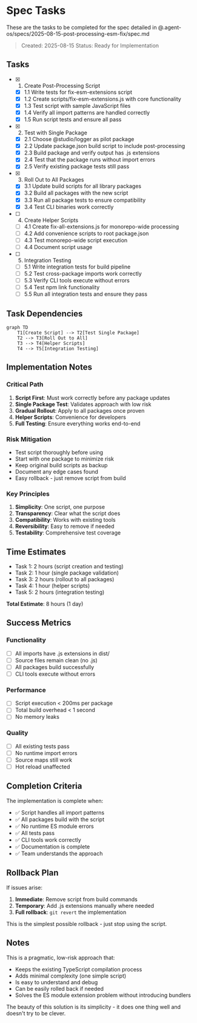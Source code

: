 # Spec Tasks

These are the tasks to be completed for the spec detailed in @.agent-os/specs/2025-08-15-post-processing-esm-fix/spec.md

> Created: 2025-08-15
> Status: Ready for Implementation

## Tasks

- [x] 1. Create Post-Processing Script
  - [x] 1.1 Write tests for fix-esm-extensions script
  - [x] 1.2 Create scripts/fix-esm-extensions.js with core functionality
  - [x] 1.3 Test script with sample JavaScript files
  - [x] 1.4 Verify all import patterns are handled correctly
  - [x] 1.5 Run script tests and ensure all pass

- [x] 2. Test with Single Package
  - [x] 2.1 Choose @studio/logger as pilot package
  - [x] 2.2 Update package.json build script to include post-processing
  - [x] 2.3 Build package and verify output has .js extensions
  - [x] 2.4 Test that the package runs without import errors
  - [x] 2.5 Verify existing package tests still pass

- [x] 3. Roll Out to All Packages
  - [x] 3.1 Update build scripts for all library packages
  - [x] 3.2 Build all packages with the new script
  - [x] 3.3 Run all package tests to ensure compatibility
  - [x] 3.4 Test CLI binaries work correctly

- [ ] 4. Create Helper Scripts
  - [ ] 4.1 Create fix-all-extensions.js for monorepo-wide processing
  - [ ] 4.2 Add convenience scripts to root package.json
  - [ ] 4.3 Test monorepo-wide script execution
  - [ ] 4.4 Document script usage

- [ ] 5. Integration Testing
  - [ ] 5.1 Write integration tests for build pipeline
  - [ ] 5.2 Test cross-package imports work correctly
  - [ ] 5.3 Verify CLI tools execute without errors
  - [ ] 5.4 Test npm link functionality
  - [ ] 5.5 Run all integration tests and ensure they pass

## Task Dependencies

```mermaid
graph TD
    T1[Create Script] --> T2[Test Single Package]
    T2 --> T3[Roll Out to All]
    T3 --> T4[Helper Scripts]
    T4 --> T5[Integration Testing]
```

## Implementation Notes

### Critical Path

1. **Script First**: Must work correctly before any package updates
2. **Single Package Test**: Validates approach with low risk
3. **Gradual Rollout**: Apply to all packages once proven
4. **Helper Scripts**: Convenience for developers
5. **Full Testing**: Ensure everything works end-to-end

### Risk Mitigation

- Test script thoroughly before using
- Start with one package to minimize risk
- Keep original build scripts as backup
- Document any edge cases found
- Easy rollback - just remove script from build

### Key Principles

1. **Simplicity**: One script, one purpose
2. **Transparency**: Clear what the script does
3. **Compatibility**: Works with existing tools
4. **Reversibility**: Easy to remove if needed
5. **Testability**: Comprehensive test coverage

## Time Estimates

- Task 1: 2 hours (script creation and testing)
- Task 2: 1 hour (single package validation)
- Task 3: 2 hours (rollout to all packages)
- Task 4: 1 hour (helper scripts)
- Task 5: 2 hours (integration testing)

**Total Estimate**: 8 hours (1 day)

## Success Metrics

### Functionality

- [ ] All imports have .js extensions in dist/
- [ ] Source files remain clean (no .js)
- [ ] All packages build successfully
- [ ] CLI tools execute without errors

### Performance

- [ ] Script execution < 200ms per package
- [ ] Total build overhead < 1 second
- [ ] No memory leaks

### Quality

- [ ] All existing tests pass
- [ ] No runtime import errors
- [ ] Source maps still work
- [ ] Hot reload unaffected

## Completion Criteria

The implementation is complete when:

- ✅ Script handles all import patterns
- ✅ All packages build with the script
- ✅ No runtime ES module errors
- ✅ All tests pass
- ✅ CLI tools work correctly
- ✅ Documentation is complete
- ✅ Team understands the approach

## Rollback Plan

If issues arise:

1. **Immediate**: Remove script from build commands
2. **Temporary**: Add .js extensions manually where needed
3. **Full rollback**: `git revert` the implementation

This is the simplest possible rollback - just stop using the script.

## Notes

This is a pragmatic, low-risk approach that:

- Keeps the existing TypeScript compilation process
- Adds minimal complexity (one simple script)
- Is easy to understand and debug
- Can be easily rolled back if needed
- Solves the ES module extension problem without introducing bundlers

The beauty of this solution is its simplicity - it does one thing well and doesn't try to be clever.
